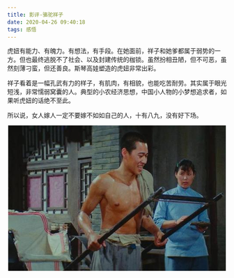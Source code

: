 ```yaml
---
title: 影评-骆驼祥子
date: 2020-04-26 09:40:18
tags: 感悟
---
```

虎妞有能力、有魄力。有想法，有手段。在她面前，祥子和她爹都属于弱势的一方。但也最终逃脱不了社会、以及封建传统的枷锁。虽然扮相丑陋，但不可恶，虽然刻薄刁蛮，但还善良。斯琴高娃塑造的虎妞非常出彩。

祥子看着是一幅孔武有力的样子，有肌肉，有相貌，也能吃苦耐劳。其实属于眼光短浅，非常懦弱窝囊的人。典型的小农经济思想，中国小人物的小梦想追求者，如果听虎妞的话绝不至此。

所以说，女人嫁人一定不要嫁不如如自己的人，十有八九，没有好下场。

<div align=center>

![](/img/luotuoxiangzi.jpg)

</div>
